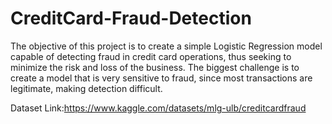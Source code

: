 # CreditCard-Fraud-Detection

The objective of this project is to create a simple Logistic Regression model capable of detecting fraud in credit card operations, thus seeking to minimize the risk and loss of the business. The biggest challenge is to create a model that is very sensitive to fraud, since most transactions are legitimate, making detection difficult.

Dataset Link:https://www.kaggle.com/datasets/mlg-ulb/creditcardfraud

